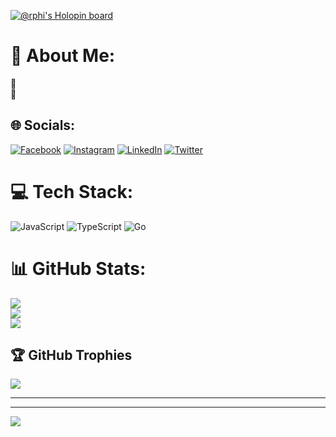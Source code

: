 [![@rphi's Holopin board](https://holopin.io/api/user/board?user=ilse31)](https://holopin.io/@ilse31)
# 💫 About Me:
🔭 <br>🌱 


## 🌐 Socials:
[![Facebook](https://img.shields.io/badge/Facebook-%231877F2.svg?logo=Facebook&logoColor=white)](https://facebook.com/ilham.praas.54) [![Instagram](https://img.shields.io/badge/Instagram-%23E4405F.svg?logo=Instagram&logoColor=white)](https://instagram.com/ilhaampraas) [![LinkedIn](https://img.shields.io/badge/LinkedIn-%230077B5.svg?logo=linkedin&logoColor=white)](https://linkedin.com/in/ilham-prasetya) [![Twitter](https://img.shields.io/badge/Twitter-%231DA1F2.svg?logo=Twitter&logoColor=white)](https://twitter.com/ilhmprz) 

# 💻 Tech Stack:
![JavaScript](https://img.shields.io/badge/javascript-%23323330.svg?style=for-the-badge&logo=javascript&logoColor=%23F7DF1E) ![TypeScript](https://img.shields.io/badge/typescript-%23323330.svg?style=for-the-badge&logo=typescript&logoColor=%3178C6)  ![Go](https://img.shields.io/badge/go-%2300ADD8.svg?style=for-the-badge&logo=go&logoColor=white)
# 📊 GitHub Stats:
![](https://github-readme-stats.vercel.app/api?username=ilse31&theme=tokyonight&hide_border=false&include_all_commits=true&count_private=true)<br/>
![](https://github-readme-streak-stats.herokuapp.com/?user=ilse31&theme=tokyonight&hide_border=false)<br/>
![](https://github-readme-stats.vercel.app/api/top-langs/?username=ilse31&layout=donut&hide=html,css,mdx&langs_count=8&theme=tokyonight&hide_border=false&include_all_commits=true&count_private=true)

## 🏆 GitHub Trophies
![](https://github-profile-trophy.vercel.app/?username=ilse31&theme=tokyonight&no-frame=false&no-bg=false&margin-w=4)

----------------
----------------
[![](https://visitcount.itsvg.in/api?id=ilse31&label=Profile%20Views&color=9&icon=9&pretty=true)](https://visitcount.itsvg.in)
